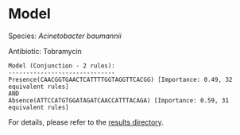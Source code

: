 
# Model

Species: *Acinetobacter baumannii*

Antibiotic: Tobramycin

```
Model (Conjunction - 2 rules):
------------------------------
Presence(CAACGGTGAACTCATTTTGGTAGGTTCACGG) [Importance: 0.49, 32 equivalent rules]
AND
Absence(ATTCCATGTGGATAGATCAACCATTTACAGA) [Importance: 0.59, 31 equivalent rules]

```

For details, please refer to the [results directory](../../../../../results/scm_b/acinetobacter%20baumannii/tobramycin/repeat_9/).

